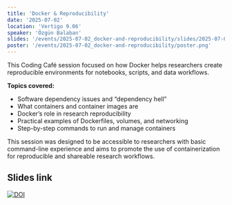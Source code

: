 ```yaml
---
title: 'Docker & Reproducibility'
date: '2025-07-02'
location: 'Vertigo 9.06'
speaker: 'Özgün Balaban'
slides: '/events/2025-07-02_docker-and-reproducibility/slides/2025-07-02_docker-and-reproducibility.pdf'
poster: '/events/2025-07-02_docker-and-reproducibility/poster.png'
---
```


This Coding Café session focused on how Docker helps researchers create reproducible environments for notebooks, scripts, and data workflows.

**Topics covered:**

- Software dependency issues and “dependency hell”
- What containers and container images are
- Docker’s role in research reproducibility
- Practical examples of Dockerfiles, volumes, and networking
- Step-by-step commands to run and manage containers

This session was designed to be accessible to researchers with basic command-line experience and aims to promote the use of containerization for reproducible and shareable research workflows.

## Slides link

[![DOI](https://zenodo.org/badge/DOI/10.5281/zenodo.15802618.svg)](https://doi.org/10.5281/zenodo.15802618)
